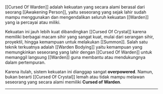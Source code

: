 [[Cursed Of Warden]] adalah kekuatan yang secara alami berasal dari seorang [[Awakening Person]], yaitu seseorang yang sejak lahir sudah mampu menggunakan dan mengendalikan seluruh kekuatan [[Warden]] yang ia percayai atau miliki.

Kekuatan ini jauh lebih kuat dibandingkan [[Cursed Of Crystal]] karena memiliki berbagai macam sihir yang sangat kuat, mulai dari serangan sihir, proyektil, hingga kemampuan untuk melakukan [[Summon]]. Salah satu teknik terkuatnya adalah [[Warden Bodying]] yaitu kemampuan yang memungkinkan seseorang yang lahir dengan [[Cursed Of Warden]] untuk memanggil langsung [[Warden]] guna membantu atau mendukungnya dalam pertempuran.

Karena itulah, sistem kekuatan ini dianggap sangat **overpowered**. Namun, bukan berarti [[Cursed Of Crystal]] lemah atau tidak mampu melawan seseorang yang secara alami memiliki **Cursed of Warden**.

--------------------------------------------------
